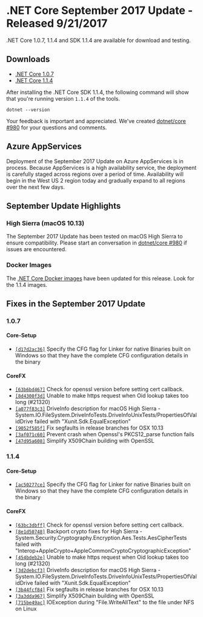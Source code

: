 # .NET Core September 2017 Update - Released 9/21/2017

.NET Core 1.0.7, 1.1.4 and SDK 1.1.4 are available for download and testing.

## Downloads

* [.NET Core 1.0.7](https://github.com/dotnet/core/blob/master/release-notes/download-archives/1.0.7-download.md)
* [.NET Core 1.1.4](https://github.com/dotnet/core/blob/master/release-notes/download-archives/1.1.4-download.md)

After installing the .NET Core SDK 1.1.4, the following command will show that you're running version `1.1.4` of the tools.

`dotnet --version`

Your feedback is important and appreciated. We've created [dotnet/core #980](https://github.com/dotnet/core/issues/980) for your questions and comments.

## Azure AppServices

Deployment of the September 2017 Update on Azure AppServices is in process. Because AppServices is a high availability service, the deployment is carefully staged across regions over a period of time. Availability will begin in the West US 2 region today and gradually expand to all regions over the next few days.

## September Update Highlights

### High Sierra (macOS 10.13)

The September 2017 Update has been tested on macOS High Sierra to ensure compatibility. Please start an conversation in [dotnet/core #980](https://github.com/dotnet/core/issues/980) if issues are encountered.

### Docker Images

The [.NET Core Docker images](https://hub.docker.com/r/microsoft/dotnet/) have been updated for this release. Look for the 1.1.4 images.

## Fixes in the September 2017 Update

### 1.0.7

#### Core-Setup

* [`[d17d2ac36]`](https://github.com/dotnet/core-setup/pull/2642/commits/d17d2ac36d5682a8f2cb558541e8daaf2dacde65) Specify the CFG flag for Linker for native Binaries built on Windows so that they have the complete CFG configuration details in the binary

#### CoreFX

* [`[63b6bd467]`](https://github.com/dotnet/corefx/pull/21069/commits/63b6bd4676ec3ccb841233c6d808ce99216123e6) Check for openssl version before setting cert callback.
* [`[8d4300f3d]`](https://github.com/dotnet/corefx/pull/21989/commits/8d4300f3ddb25b79b055d42379c48f28a13cb80e) Unable to make https request when Oid lookup takes too long (#21320)
* [`[a077f83c3]`](https://github.com/dotnet/corefx/pull/23060/commits/a077f83c33ac9db70e98cc4c0798bce0b9e57c30) DriveInfo description for macOS High Sierra - System.IO.FileSystem.DriveInfoTests.DriveInfoUnixTests/PropertiesOfValidDrive failed with "Xunit.Sdk.EqualException"
* [`[9052f585f]`](https://github.com/dotnet/corefx/pull/23067/commits/9052f585fd0582d8187a7e0a0cf2f84f172322be) Fix segfaults in release branches for OSX 10.13
* [`[3af071c60]`](https://github.com/dotnet/corefx/pull/23219/commits/3af071c6033b4c9fd62fd088bb086c11fc5946cd) Prevent crash when Openssl's PKCS12_parse function fails
* [`[47d95a608]`](https://github.com/dotnet/corefx/pull/23232/commits/47d95a608513cefd1d91f417857f63101e5a5330) Simplify X509Chain building with OpenSSL

### 1.1.4

#### Core-Setup

* [`[ac50277ce]`](https://github.com/dotnet/core-setup/pull/2643/commits/ac50277ce60b94b08a59bf6495a80cbb4848c537) Specify the CFG flag for Linker for native Binaries built on Windows so that they have the complete CFG configuration details in the binary

#### CoreFX

* [`[63bc3dbff]`](https://github.com/dotnet/corefx/pull/21071/commits/63bc3dbff7754dc225efdb1c392ec0af8c405a5a) Check for openssl version before setting cert callback.
* [`[8e1d50748]`](https://github.com/dotnet/corefx/pull/21737/commits/8e1d507481334132d17aad913b3f8aebdefb5c9e) Backport crypto fixes for High Sierra - System.Security.Cryptography.Encryption.Aes.Tests.AesCipherTests failed with "Interop+AppleCrypto+AppleCommonCryptoCryptographicException"
* [`[454bdeb2e]`](https://github.com/dotnet/corefx/pull/21987/commits/454bdeb2ef477344b8626307892f442bff2a3106) Unable to make https request when Oid lookup takes too long (#21320)
* [`[3d2debcf3]`](https://github.com/dotnet/corefx/pull/23083/commits/3d2debcf3f4fb7ce06f58c0b617348835e9036c8) DriveInfo description for macOS High Sierra - System.IO.FileSystem.DriveInfoTests.DriveInfoUnixTests/PropertiesOfValidDrive failed with "Xunit.Sdk.EqualException"
* [`[3b44fcf84]`](https://github.com/dotnet/corefx/pull/23064/commits/3b44fcf8469dd78267387bc774880a6c6e3b563e) Fix segfaults in release branches for OSX 10.13
* [`[3a3dda967]`](https://github.com/dotnet/corefx/pull/23218/commits/3a3dda967fbebd3d1b58bd7917be277152388fff) Simplify X509Chain building with OpenSSL
* [`[715be49ac]`](https://github.com/dotnet/corefx/pull/23235/commits/715be49ac9595c911508f831469a96bc5d2a8591) IOException during "File.WriteAllText" to the file under NFS on Linux
